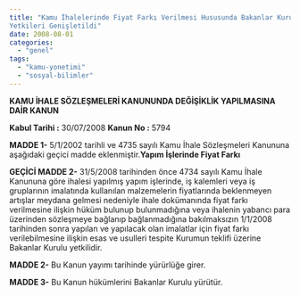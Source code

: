 ```yaml
---
title: "Kamu İhalelerinde Fiyat Farkı Verilmesi Hususunda Bakanlar Kurulunun
Yetkileri Genişletildi"
date: 2008-08-01
categories: 
  - "genel"
tags: 
  - "kamu-yonetimi"
  - "sosyal-bilimler"
---
```


**KAMU İHALE SÖZLEŞMELERİ KANUNUNDA DEĞİŞİKLİK YAPILMASINA DAİR KANUN**  
  
**Kabul Tarihi :** 30/07/2008 **Kanun No :** 5794  

**MADDE 1-** 5/1/2002 tarihli ve 4735 sayılı Kamu İhale Sözleşmeleri Kanununa aşağıdaki geçici madde eklenmiştir.**Yapım İşlerinde Fiyat Farkı**  
  
**GEÇİCİ MADDE 2-** 31/5/2008 tarihinden önce 4734 sayılı Kamu İhale Kanununa göre ihalesi yapılmış yapım işlerinde, iş kalemleri veya iş gruplarının imalatında kullanılan malzemelerin fiyatlarında beklenmeyen artışlar meydana gelmesi nedeniyle ihale dokümanında fiyat farkı verilmesine ilişkin hüküm bulunup bulunmadığına veya ihalenin yabancı para üzerinden sözleşmeye bağlanıp bağlanmadığına bakılmaksızın 1/1/2008 tarihinden sonra yapılan ve yapılacak olan imalatlar için fiyat farkı verilebilmesine ilişkin esas ve usulleri tespite Kurumun teklifi üzerine Bakanlar Kurulu yetkilidir.  
  
**MADDE 2-** Bu Kanun yayımı tarihinde yürürlüğe girer.  
  
**MADDE 3-** Bu Kanun hükümlerini Bakanlar Kurulu yürütür.
